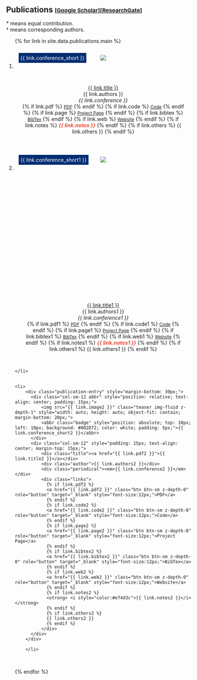 <h1 id="publications"></h1>

<h2 style="margin: 30px 0px -15px;">Publications <temp style="font-size:15px;">[</temp><a href="https://scholar.google.com/citations?user=lxrXMY0AAAAJ&hl=en&oi=ao" target="_blank" style="font-size:15px;">Google Scholar</a><temp style="font-size:15px;">]</temp><temp style="font-size:15px;">[</temp><a href="https://www.researchgate.net/profile/Zixuan-Yuan" target="_blank" style="font-size:15px;">ResearchGate</a><temp style="font-size:15px;">]</temp></h2><br>

 \* means equal contribution.<br>
 † means corresponding authors.

<div class="publications">
<ol class="bibliography">

{% for link in site.data.publications.main %}

<li>
<div class="publication-entry" style="margin-bottom: 30px;">
  <div class="col-sm-12 abbr" style="position: relative; text-align: center; padding: 15px;">
      <img src="{{ link.image }}" class="teaser img-fluid z-depth-1" style="width: auto; height: auto; object-fit: contain; margin-bottom: 20px;">
      <abbr class="badge" style="position: absolute; top: 10px; left: 10px; background: #002D72; color: white; padding: 5px;">{{ link.conference_short }}</abbr>
  </div>
  <div class="col-sm-12" style="padding: 15px; text-align: center; margin-top: 15px;">
      <div class="title"><a href="{{ link.pdf }}">{{ link.title }}</a></div>
      <div class="author">{{ link.authors }}</div>
      <div class="periodical"><em>{{ link.conference }}</em></div>
      <div class="links">
        {% if link.pdf %} 
        <a href="{{ link.pdf }}" class="btn btn-sm z-depth-0" role="button" target="_blank" style="font-size:12px;">PDF</a>
        {% endif %}
        {% if link.code %} 
        <a href="{{ link.code }}" class="btn btn-sm z-depth-0" role="button" target="_blank" style="font-size:12px;">Code</a>
        {% endif %}
        {% if link.page %} 
        <a href="{{ link.page }}" class="btn btn-sm z-depth-0" role="button" target="_blank" style="font-size:12px;">Project Page</a>
        {% endif %}
        {% if link.bibtex %} 
        <a href="{{ link.bibtex }}" class="btn btn-sm z-depth-0" role="button" target="_blank" style="font-size:12px;">BibTex</a>
        {% endif %}
        {% if link.web %} 
        <a href="{{ link.web }}" class="btn btn-sm z-depth-0" role="button" target="_blank" style="font-size:12px;">Website</a>
        {% endif %}
        {% if link.notes %} 
        <strong> <i style="color:#e74d3c">{{ link.notes }}</i></strong>
        {% endif %}
        {% if link.others %} 
        {{ link.others }}
        {% endif %}
      </div>
  </div>
</div>

</li>

<li>
    <div class="publication-entry" style="margin-bottom: 30px;">
      <div class="col-sm-12 abbr" style="position: relative; text-align: center; padding: 15px;height: 350px;">
          <img src="{{ link.image1 }}" class="teaser img-fluid z-depth-1" style="width: auto; height: auto; object-fit: contain; margin-bottom: 20px;">
          <abbr class="badge" style="position: absolute; top: 10px; left: 10px; background: #002D72; color: white; padding: 5px;">{{ link.conference_short1 }}</abbr>
      </div>
      <div class="col-sm-12" style="padding: 15px; text-align: center; margin-top: 15px;">
          <div class="title"><a href="{{ link.pdf1 }}">{{ link.title1 }}</a></div>
          <div class="author">{{ link.authors1 }}</div>
          <div class="periodical"><em>{{ link.conference1 }}</em></div>
          <div class="links">
            {% if link.pdf1 %} 
            <a href="{{ link.pdf1 }}" class="btn btn-sm z-depth-0" role="button" target="_blank" style="font-size:12px;">PDF</a>
            {% endif %}
            {% if link.code1 %} 
            <a href="{{ link.code1 }}" class="btn btn-sm z-depth-0" role="button" target="_blank" style="font-size:12px;">Code</a>
            {% endif %}
            {% if link.page1 %} 
            <a href="{{ link.page1 }}" class="btn btn-sm z-depth-0" role="button" target="_blank" style="font-size:12px;">Project Page</a>
            {% endif %}
            {% if link.bibtex1 %} 
            <a href="{{ link.bibtex1 }}" class="btn btn-sm z-depth-0" role="button" target="_blank" style="font-size:12px;">BibTex</a>
            {% endif %}
            {% if link.web1 %} 
            <a href="{{ link.web1 }}" class="btn btn-sm z-depth-0" role="button" target="_blank" style="font-size:12px;">Website</a>
            {% endif %}
            {% if link.notes1 %} 
            <strong> <i style="color:#e74d3c">{{ link.notes1 }}</i></strong>
            {% endif %}
            {% if link.others1 %} 
            {{ link.others1 }}
            {% endif %}
          </div>
      </div>
    </div>
    
    </li>


    <li>
        <div class="publication-entry" style="margin-bottom: 30px;">
          <div class="col-sm-12 abbr" style="position: relative; text-align: center; padding: 15px;">
              <img src="{{ link.image2 }}" class="teaser img-fluid z-depth-1" style="width: auto; height: auto; object-fit: contain; margin-bottom: 20px;">
              <abbr class="badge" style="position: absolute; top: 10px; left: 10px; background: #002D72; color: white; padding: 5px;">{{ link.conference_short2 }}</abbr>
          </div>
          <div class="col-sm-12" style="padding: 15px; text-align: center; margin-top: 15px;">
              <div class="title"><a href="{{ link.pdf2 }}">{{ link.title2 }}</a></div>
              <div class="author">{{ link.authors2 }}</div>
              <div class="periodical"><em>{{ link.conference2 }}</em></div>
              <div class="links">
                {% if link.pdf2 %} 
                <a href="{{ link.pdf2 }}" class="btn btn-sm z-depth-0" role="button" target="_blank" style="font-size:12px;">PDF</a>
                {% endif %}
                {% if link.code2 %} 
                <a href="{{ link.code2 }}" class="btn btn-sm z-depth-0" role="button" target="_blank" style="font-size:12px;">Code</a>
                {% endif %}
                {% if link.page2 %} 
                <a href="{{ link.page2 }}" class="btn btn-sm z-depth-0" role="button" target="_blank" style="font-size:12px;">Project Page</a>
                {% endif %}
                {% if link.bibtex2 %} 
                <a href="{{ link.bibtex2 }}" class="btn btn-sm z-depth-0" role="button" target="_blank" style="font-size:12px;">BibTex</a>
                {% endif %}
                {% if link.web2 %} 
                <a href="{{ link.web2 }}" class="btn btn-sm z-depth-0" role="button" target="_blank" style="font-size:12px;">Website</a>
                {% endif %}
                {% if link.notes2 %} 
                <strong> <i style="color:#e74d3c">{{ link.notes2 }}</i></strong>
                {% endif %}
                {% if link.others2 %} 
                {{ link.others2 }}
                {% endif %}
              </div>
          </div>
        </div>
        
        </li>
<br>

{% endfor %}


